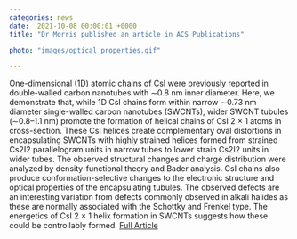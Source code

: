 ```yaml
---                                                                                                                                                                                      
categories: news                                                                                                                                                                 
date:  2021-10-08 00:00:01 +0000                                                                                                                                                        
title: "Dr Morris published an article in ACS Publications"

photo: "images/optical_properties.gif"

---
```

One-dimensional (1D) atomic chains of CsI were previously reported in double-walled carbon nanotubes with ∼0.8 nm inner diameter. Here, we demonstrate that, while 1D CsI chains form within narrow ∼0.73 nm diameter single-walled carbon nanotubes (SWCNTs), wider SWCNT tubules (∼0.8–1.1 nm) promote the formation of helical chains of CsI 2 × 1 atoms in cross-section. These CsI helices create complementary oval distortions in encapsulating SWCNTs with highly strained helices formed from strained Cs2I2 parallelogram units in narrow tubes to lower strain Cs2I2 units in wider tubes. The observed structural changes and charge distribution were analyzed by density-functional theory and Bader analysis. CsI chains also produce conformation-selective changes to the electronic structure and optical properties of the encapsulating tubules. The observed defects are an interesting variation from defects commonly observed in alkali halides as these are normally associated with the Schottky and Frenkel type. The energetics of CsI 2 × 1 helix formation in SWCNTs suggests how these could be controllably formed.
[Full Article](https://pubs.acs.org/doi/10.1021/acsnano.1c03705)